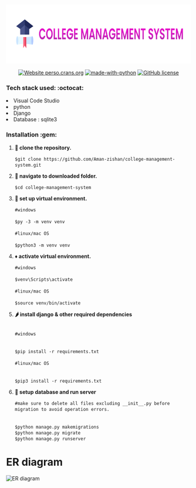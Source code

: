 <p align="center">
 <img height="159px" src="docs/logo.png" />
 </p>


<div align="center">


[![Website perso.crans.org](https://img.shields.io/website-up-down-green-red/http/perso.crans.org.svg)](http://perso.crans.org/)
[![made-with-python](https://img.shields.io/badge/Made%20with-Python-1f425f.svg)](https://www.python.org/)
[![GitHub license](https://img.shields.io/github/license/Aman-zishan/textextractor2.0.svg)](https://github.com/Aman-zishan/textextractor2.0/blob/master/LICENSE)

</div>

<h3> Tech stack used: :octocat: </h3>

<li>Visual Code Studio</li>
<li>python</li>
<li>Django</li>
<li>Database : sqlite3</li>



<h3>Installation :gem: </h3>

1. **:round_pushpin: clone the repository.**

   ```shell
   $git clone https://github.com/Aman-zishan/college-management-system.git

   ```
2. **:checkered_flag: navigate to downloaded folder.**

   ```shell
   $cd college-management-system

   ```
3. **:construction: set up virtual environment.**

   ```shell
   #windows
   
   $py -3 -m venv venv
   
   #linux/mac OS
   
   $python3 -m venv venv

   ```
4. **:diamonds: activate virtual environment.**

   ```shell
   #windows

   $venv\Scripts\activate
   
   #linux/mac OS
   
   $source venv/bin/activate

   ```
5. **:hot_pepper: install django & other required dependencies**
    ```shell
    
    #windows
    

   $pip install -r requirements.txt
   
   #linux/mac OS
   
  
   $pip3 install -r requirements.txt

   ```
6. **:dart: setup database and run server**
    ```shell
   #make sure to delete all files excluding __init__.py before migration to avoid operation errors.

    
   $python manage.py makemigrations
   $python manage.py migrate
   $python manage.py runserver

   ```
 # ER diagram
 
 ![ER diagram](https://user-images.githubusercontent.com/55238388/121786670-14150700-cbdf-11eb-8853-1c2a739082dd.png)




